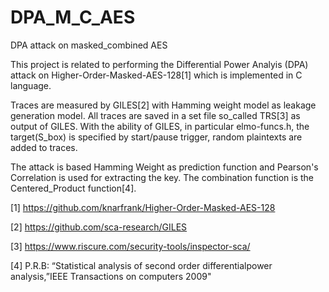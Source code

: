 # DPA_M_C_AES
DPA attack on masked_combined AES

This project is related to performing the Differential Power Analyis (DPA) attack on
Higher-Order-Masked-AES-128[1] which is implemented in C language.

Traces are measured by GILES[2] with Hamming weight model as leakage generation model.
All traces are saved in a set file so_called TRS[3] as output of GILES.
With the ability of GILES, in particular elmo-funcs.h, the target(S_box) is specified by start/pause trigger, random plaintexts are added to traces.

The attack is based Hamming Weight as prediction function and Pearson's Correlation is used for extracting the key.
The combination function is the Centered_Product function[4]. 
 



[1] https://github.com/knarfrank/Higher-Order-Masked-AES-128

[2] https://github.com/sca-research/GILES

[3] https://www.riscure.com/security-tools/inspector-sca/

[4] P.R.B: “Statistical analysis of second order differentialpower analysis,”IEEE Transactions on computers 2009"

